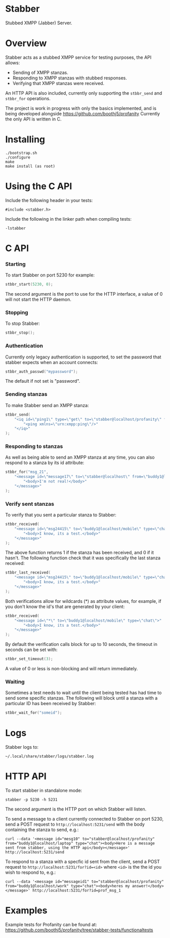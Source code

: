 # Stabber
Stubbed XMPP (Jabber) Server.

# Overview
Stabber acts as a stubbed XMPP service for testing purposes, the API allows:
* Sending of XMPP stanzas.
* Responding to XMPP stanzas with stubbed responses.
* Verifying that XMPP stanzas were received.

An HTTP API is also included, currently only supporting the `stbbr_send` and `stbbr_for` operations.

The project is work in progress with only the basics implemented, and is being developed alongside https://github.com/boothj5/profanity
Currently the only API is written in C.

# Installing
```
./bootstrap.sh
./configure
make
make install (as root)
```
# Using the C API
Include the following header in your tests:
```
#include <stabber.h>
````
Include the following in the linker path when compiling tests:
```
-lstabber
```

# C API

### Starting
To start Stabber on port 5230 for example:
```c
stbbr_start(5230, 0);
```
The second argument is the port to use for the HTTP interface, a value of 0 will not start the HTTP daemon.

### Stopping
To stop Stabber:
```c
stbbr_stop();
```

### Authentication
Currently only legacy authentication is supported, to set the password that stabber expects when an account connects:
```c
stbbr_auth_passwd("mypassword");
```
The default if not set is "password".

### Sending stanzas
To make Stabber send an XMPP stanza:
```c
stbbr_send(
    "<iq id=\"ping1\" type=\"get\" to=\"stabber@localhost/profanity\" from=\"localhost\">"
        "<ping xmlns=\"urn:xmpp:ping\"/>"
    "</iq>"
);
```

### Responding to stanzas
As well as being able to send an XMPP stanza at any time, you can also respond to a stanza by its id attribute:
```c
stbbr_for("msg_21",
    "<message id=\"message17\" to=\"stabber@localhost\" from=\"buddy1@localhost/mobile\" type=\"chat\">"
        "<body>I'm not real!</body>"
    "</message>"
);
```

### Verify sent stanzas
To verify that you sent a particular stanza to Stabber:
```c
stbbr_received(
    "<message id=\"msg24415\" to=\"buddy1@localhost/mobile\" type=\"chat\">"
        "<body>I know, its a test.</body>"
    "</message>"
);
```
The above function returns 1 if the stanza has been received, and 0 if it hasn't.
The following function check that it was specifically the last stanza received:
```c
stbbr_last_received(
    "<message id=\"msg24415\" to=\"buddy1@localhost/mobile\" type=\"chat\">"
        "<body>I know, its a test.</body>"
    "</message>"
);
```
Both verifications allow for wildcards (*) as attribute values, for example, if you don't know the id's that are generated by your client:
```c
stbbr_received(
    "<message id=\"*\" to=\"buddy1@localhost/mobile\" type=\"chat\">"
        "<body>I know, its a test.</body>"
    "</message>"
);
````
By default the verification calls block for up to 10 seconds, the timeout in seconds can be set with:
```c
stbbr_set_timeout(3);
```
A value of 0 or less is non-blocking and will return immediately.

### Waiting
Sometimes a test needs to wait until the client being tested has had time to send some specific stanzas. The following will block until a stanza with a particular ID has been received by Stabber:

```c
stbbr_wait_for("someid");
```

# Logs
Stabber logs to:
```
~/.local/share/stabber/logs/stabber.log
```

# HTTP API
To start stabber in standalone mode:
```
stabber -p 5230 -h 5231
```
The second argument is the HTTP port on which Stabber will listen.

To send a message to a client currently connected to Stabber on port 5230, send a POST request to `http://localhost:5231/send` with the body containing the stanza to send, e.g.:
```
curl --data '<message id="mesg10" to="stabber@localhost/profanity" from="buddy1@localhost/laptop" type="chat"><body>Here is a message sent from stabber, using the HTTP api</body></message>' http://localhost:5231/send
```

To respond to a stanza with a specfic id sent from the client, send a POST request to `http://localhost:5231/for?id=<id>` where `<id>` is the the id you wish to respond to, e.g.:
```
curl --data '<message id="messageid1" to="stabber@localhost/profanity" from="buddy1@localhost/work" type="chat"><body>heres my answer!</body></message>' http://localhost:5231/for?id=prof_msg_1
```

# Examples
Example tests for Profanity can be found at: https://github.com/boothj5/profanity/tree/stabber-tests/functionaltests
